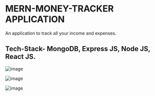 # MERN-MONEY-TRACKER APPLICATION
An application to track all your income and expenses.

## Tech-Stack- MongoDB, Express JS, Node JS, React JS.

![image](https://user-images.githubusercontent.com/86187108/215287367-e17d96dd-0168-43e3-b68a-ca8d32a7dd96.png)

![image](https://user-images.githubusercontent.com/86187108/215287418-154a50b5-f969-439e-b8e4-96a96720f86f.png)

![image](https://user-images.githubusercontent.com/86187108/215287434-6cb1c933-0239-4f67-b746-bf4970217612.png)

